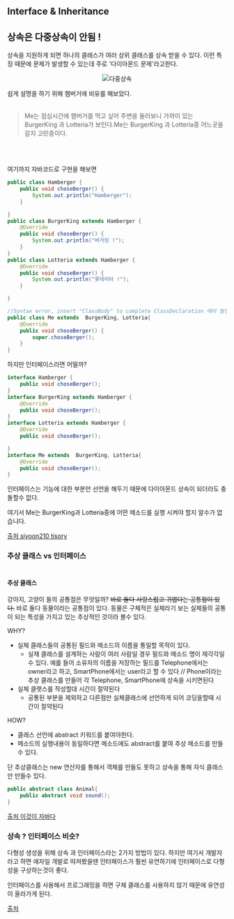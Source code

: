 ## Interface &  Inheritance


## 상속은 다중상속이 안됨 !

상속을 지원하게 되면 하나의 클래스가 여러 상위 클래스를 상속 받을 수 있다.
이런 특징 때문에 문제가 발생할 수 있는데 주로 '다이아몬드 문제'라고한다.
<div align="center">

![다중상속](https://user-images.githubusercontent.com/86589565/132803862-c47a76a9-9693-4d46-9ce4-13344e3e00d0.png)
</div>

쉽게 설명을 하기 위해 햄버거에 비유를 해보았다. <br><br>

>Me는 점심시간에 햄버거를 먹고 싶어 주변을 둘러보니 가까이 있는 BurgerKing 과 Lotteria가 보인다.Me는 BurgerKing 과 Lotteria중 어느곳을 갈지 고민중이다.
<br>


<br>여기까지 자바코드로 구현을 해보면

```java
public class Hamberger {
	public void choseBerger() {
		System.out.println("Hamberger");
	}

}
public class BurgerKing extends Hamberger {
	@Override
	public void choseBerger() {	
		System.out.println("버거킹 !");
	}
}
public class Lotteria extends Hamberger {
	@Override
	public void choseBerger() {
		System.out.println("롯데리아 !");
	}

}

//Syntax error, insert "ClassBody" to complete ClassDeclaration 에러 발생 !
public class Me extends  BurgerKing, Lotteria{
    @Override
	public void choseBerger() {
		super.choseBerger();
	}
}
```

하지만 인터페이스라면 어떨까?

```java
interface Hamberger {
	public void choseBerger(); 		
}
interface BurgerKing extends Hamberger {
	@Override
	public void choseBerger();
}
interface Lotteria extends Hamberger {
	@Override
	public void choseBerger();

}
interface Me extends  BurgerKing, Lotteria{
    @Override
	public void choseBerger();
}
```

인터페이스는 기능에 대한 부분만 선언을 해두기 때문에 다이아몬드 상속이 되더라도 충돌할수 없다.

여기서 Me는 BurgerKing과 Lotteria중에 어떤 메소드를 실행 시켜야 할지 알수가 없습니다.

[출처 siyoon210 tisory](https://siyoon210.tistory.com/125)



### 추상 클래스 vs 인터페이스<br><br>

#### 추상 클래스<br>

강아지, 고양이 들의 공통점은 무엇일까? 
~~바로 둘다 사랑스럽고 귀엽다는 공통점이 있다.~~
바로 둘다 동물이라는 공통점이 있다.  동물은 구체적은 실체라기 보는 실체들의 공통이 되는 특성을 가지고 있는 추상적인 것이라 볼수 있다.

WHY? 
- 실체 클래스들의 공통된 필드와 메소드의 이름을 통일할 목적이 있다.
  -   실채 클래스를 설계하는 사람이 여러 사람일 경우 필드와 메소드 명이 제각각일 수 있다. 예를 들어 소유자의 이름을 저장하는 필드를 Telephone에서는 owner라고 하고, SmartPhone에서는 user라고 할 수 있다 // Phone이라는 추상 클래스를 만들어 각 Telephone, SmartPhone에 상속을 시키면된다
- 실체 클랫스를 작성할대 시간이 절약된다
  - 공통된 부분을 제외하고 다른점만 실체클래스에 선언하게 되어 코딩을할때 시간이 절약된다 

HOW?
- 클래스 선언에 abstract 키워드를 붙여야한다.
- 메소드의 실행내용이 동일하다면 메소드에도 abstract를 붙여 추상 메소드를 만들수 있다.

단 추상클래스는 new 연산자를 통해서 객체를 만들도 못하고 상속을 통해 자식 클래스만 만들수 있다.

```java
public abstract class Animal{
    public abstract void sound();
}
```


[출처 이것이 자바다](https://www.hanbit.co.kr/store/books/look.php?p_code=B1460673937)


### 상속 ? 인터페이스 비슷?

다형성 생성을 위해 상속 과 인터페이스라는 2가지 방법이 있다. 하지만 여기서 개발자라고 하면 애자일 개발로 따져봤을땐 인터페이스가 훨씬 유연하기에 인터페이스로 다형성을 구상하는것이 좋다.

인터페이스를 사용해서 프로그래밍을 하면 구체 클래스를 사용하지 않기 때문에 유연성이 올라가게 된다. 



[출처](https://syundev.tistory.com/225)
